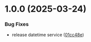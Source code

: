 # 1.0.0 (2025-03-24)


### Bug Fixes

* release datetime service ([01cc48e](https://github.com/KhanhTQ-hub/com.ktgame.services.datetime/commit/01cc48ede286d626c52550bb7b8eb07785ba3fb4))
